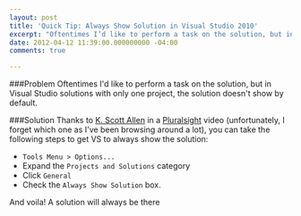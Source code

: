 ```yaml
---
layout: post
title: 'Quick Tip: Always Show Solution in Visual Studio 2010'
excerpt: "Oftentimes I’d like to perform a task on the solution, but in Visual Studio solutions with only one project, the solution doesn’t show by default."
date: 2012-04-12 11:39:00.000000000 -04:00
comments: true

---
```

###Problem
Oftentimes I'd like to perform a task on the solution, but in Visual Studio solutions with only one project, the solution doesn't show by default.

###Solution
Thanks to [K. Scott Allen]() in a [Pluralsight]() video (unfortunately, I forget which one as I've been browsing around a lot), you can take the following steps to get VS to always show the solution:

* `Tools Menu > Options...`
* Expand the `Projects and Solutions` category
* Click `General`
* Check the `Always Show Solution` box.

And voila! A solution will always be there

[K. Scott Allen]: http://odetocode.com/blogs/scott/
[Pluralsight]: http://www.pluralsight-training.net/microsoft/
